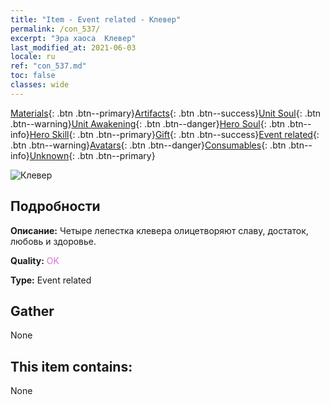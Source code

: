 ```yaml
---
title: "Item - Event related - Клевер"
permalink: /con_537/
excerpt: "Эра хаоса  Клевер"
last_modified_at: 2021-06-03
locale: ru
ref: "con_537.md"
toc: false
classes: wide
---
```

 [Materials](/ItemsRU/){: .btn .btn--primary}[Artifacts](/ItemsRU/Artifacts/){: .btn .btn--success}[Unit Soul](/ItemsRU/UnitSoul/){: .btn .btn--warning}[Unit Awakening](/ItemsRU/UnitAwakening/){: .btn .btn--danger}[Hero Soul](/ItemsRU/HeroSoul/){: .btn .btn--info}[Hero Skill](/ItemsRU/HeroSkill/){: .btn .btn--primary}[Gift](/ItemsRU/Gift/){: .btn .btn--success}[Event related](/ItemsRU/Events/){: .btn .btn--warning}[Avatars](/ItemsRU/Avatars/){: .btn .btn--danger}[Consumables](/ItemsRU/Consumables/){: .btn .btn--info}[Unknown](/ItemsRU/Unknown/){: .btn .btn--primary}

 ![Клевер](/images/t/i_10023.png)

## Подробности
 **Описание:** Четыре лепестка клевера олицетворяют славу, достаток, любовь и здоровье.

 **Quality:** <span style="color: #DA70D6">OK</span>

 **Type:** Event related

## Gather

  None

## This item contains:

  None

